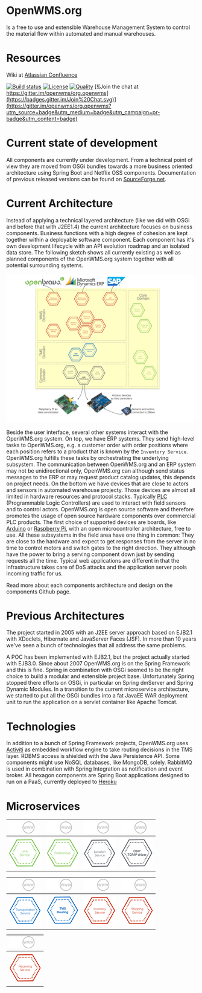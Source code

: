 OpenWMS.org
=====================

Is a free to use and extensible Warehouse Management System to control the material flow within automated and manual warehouses. 

# Resources

Wiki at [Atlassian Confluence](https://openwms.atlassian.net/wiki/display/OPENWMS)

[![Build status][travis-image]][travis-url]
[![License][license-image]][license-url]
[![Quality][codacy-image]][codacy-url]
[![Join the chat at https://gitter.im/openwms/org.openwms](https://badges.gitter.im/Join%20Chat.svg)](https://gitter.im/openwms/org.openwms?utm_source=badge&utm_medium=badge&utm_campaign=pr-badge&utm_content=badge)

[travis-image]: https://img.shields.io/travis/openwms/org.openwms.svg?style=flat-square
[travis-url]: https://travis-ci.org/openwms/org.openwms
[license-image]: http://img.shields.io/:license-GPLv3-blue.svg?style=flat-square
[license-url]: LICENSE
[codacy-image]: https://img.shields.io/codacy/1081cebbe27b40a8be16b6524f246b6b.svg?style=flat-square
[codacy-url]: https://www.codacy.com/app/openwms/org.openwms

# Current state of development

All components are currently under development. From a technical point of view they are moved from OSGi bundles towards a
more business oriented architecture using Spring Boot and Netflix OSS components. Documentation of previous released versions can be found on [SourceForge.net](http://openwms2005.sourceforge.net/).

# Current Architecture

Instead of applying a technical layered architecture (like we did with OSGi and before that with J2EE1.4) the current architecture focuses on business components. Business functions with a high degree of cohesion are kept together within
a deployable software component. Each component has it's own development lifecycle with an API evolution roadmap and an isolated data store. The following sketch shows all
currently existing as well as planned components of the OpenWMS.org system together with all potential surrounding systems.

![Architecture][1]

Beside the user interface, several other systems interact with the OpenWMS.org system. On top, we have ERP systems.
 They send high-level tasks to OpenWMS.org, e.g. a   customer order with order positions where each position refers to a product that is known by the `Inventory Service`. 
OpenWMS.org fulfills these tasks by orchestrating the underlying subsystem. The communication
between OpenWMS.org and an ERP system may not be unidirectional only, OpenWMS.org can although send status messages to the ERP or may request product catalog updates, this depends on project needs.
On the bottom we have devices that are close to actors and sensors in automated warehouse projecty. Those devices are almost all limited in hardware resources and protocol stacks. Typically [PLC](https://en.wikipedia.org/wiki/Programmable_logic_controller) (Programmable Logic
Controllers) are used to interact with field sensors and to control actors. OpenWMS.org is open source software and therefore promotes the usage of open source hardware components over commercial PLC products.
The first choice of supported devices are boards, like [Arduino](https://www.arduino.cc) or [Raspberry Pi](https://www.raspberrypi.org/), with an open microcontroller architecture, free to use. All these subsystems in the field area have one thing in common: They are close
to the hardware and expect to get responses from the server in no time to control motors and switch gates to the right direction. They although have the power to bring a serving component down just by sending requests all the time. Typical web applications are different in that
the infrastructure takes care of DoS attacks and the application server pools incoming traffic for us.

Read more about each components architecture and design on the components Github page.

# Previous Architectures

The project started in 2005 with an J2EE server approach based on EJB2.1 with XDoclets, Hibernate and JavaServer Faces (JSF). In more than 10 years we've seen a bunch of technologies that all address the same problems.
 
A POC has been implemented with EJB2.1, but the project actually started with EJB3.0. Since about 2007 OpenWMS.org is on the Spring Framework and this is fine. Spring in combination with
OSGi seemed to be the right choice to build a modular and extensible project base. Unfortunately Spring stopped there efforts on OSGi, in particular on Spring dmServer and Spring Dynamic
Modules. In a transition to the current microservice architecture, we started to put all the OSGi bundles into a fat JavaEE WAR deployment unit to run the application on a servlet container
like Apache Tomcat.

# Technologies

In addition to a bunch of Spring Framework projects, OpenWMS.org uses [Activiti](http://activiti.org) as embedded workflow engine to take routing decisions in the TMS layer. RDBMS access is shielded with the Java Persistence API.
Some components might use NoSQL databases, like MongoDB, solely. RabbitMQ is used in combination with Spring Integration as notification and event broker. All hexagon components are Spring Boot applications designed to
run on a PaaS, currently deployed to [Heroku](https://www.heroku.com)

# Microservices

| [![11]][2g] [![12]][2w]  | [![11]][3g] [![12]][3w] | [![11]][4g] [![12]][4w] | [![11]][5g] [![12]][5w] |
| :------------- | :------------- | :------------- | :------------- |
| ![2]      | ![3]      | ![4]      | ![5]      | 


| [![11]][6g] [![12]][6w] | [![11]][7g] [![12]][7w] | [![11]][8g] [![12]][8w] | [![11]][9g] [![12]][9w] | 
| :------------- | :------------- | :------------- | :------------- |
| ![6]      | ![7]      | ![8]      | ![9]      |

| [![11]][10g] [![12]][10w] |
| :------------- | 
|  ![10]         | 
 
[1]: src/docs/res/microservice_architecture.jpeg
[2]: src/docs/res/srv-uaa.png
[2g]: https://github.com/openwms/org.openwms.core.uaa
[2w]: https://www.interface21.io/docs/core/uaa/index.html
[3]: src/docs/res/srv-prefs.png
[3g]: https://github.com/openwms/org.openwms.core.preferences
[3w]: https://www.interface21.io/docs/core/preferences/index.html
[4]: src/docs/res/srv-location.png
[4g]: https://github.com/openwms/org.openwms.common.service
[4w]: https://www.interface21.io/docs/common/base/index.html
[5]: src/docs/res/srv-tcp.png
[5g]: https://github.com/openwms/org.openwms.common.comm
[5w]: https://www.interface21.io/docs/common/comm/index.html
[6]: src/docs/res/srv-transportation.png
[6g]: https://github.com/openwms/org.openwms.tms.transportation
[6w]: https://www.interface21.io/docs/tms/transportation/index.html
[7]: src/docs/res/srv-routing.png
[7g]: https://github.com/openwms/org.openwms.tms.routing
[7w]: https://www.interface21.io/docs/tms/routing/index.html
[8]: src/docs/res/srv-inventory.png
[8g]: https://github.com/openwms/org.openwms.wms.inventory
[8w]: https://www.interface21.io/docs/wms/inventory/index.html
[9]: src/docs/res/srv-shipping.png
[9g]: https://github.com/openwms/org.openwms.wms.shipping
[9w]: https://www.interface21.io/docs/wms/shipping/index.html
[10]: src/docs/res/srv-receiving.png
[10g]: https://github.com/openwms/org.openwms.wms.receiving
[10w]: https://www.interface21.io/docs/wms/receiving/index.html
[11]: src/docs/res/github.png
[12]: src/docs/res/www.png
